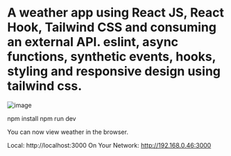 # A  weather app using React JS, React Hook, Tailwind CSS and consuming an external API. eslint, async functions, synthetic events, hooks, styling and responsive design using tailwind css.

![image](https://user-images.githubusercontent.com/101413097/200675088-639faec6-a731-45b6-9aa4-7d50e3034d3a.png)

npm install
npm run dev

You can now view weather in the browser.

  Local:            http://localhost:3000
  On Your Network:  http://192.168.0.46:3000


